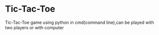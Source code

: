 # Tic-Tac-Toe
Tic-Tac-Toe game using python in cmd(command line),can be played with two players or with computer
